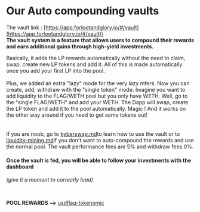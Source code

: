 # Our Auto compounding vaults

The vault link : [https://app.forlootandglory.io/#/vault](https://app.forlootandglory.io/#/vault)\
\
**The vault system is a feature that allows users to compound their rewards and earn additional gains through high-yield investments.**&#x20;

Basically, it adds the LP rewards automatically without the need to claim, swap, create new LP tokens and add it. All of this is made automatically once you add your first LP into the pool. \
\
Plus, we added an extra "lazy" mode for the very lazy mfers. Now you can create, add, withdraw with the "single token" mode. Imagine you want to add liquidity to the FLAG/WETH pool but you only have WETH. Well, go to the "single FLAG/WETH" and add your WETH. The Dapp will swap, create the LP token and add it to the pool automatically. Magic ! And it works on the other way around if you need to get some tokens out!\
\
\
If you are noob, go to [kyberswap.md](kyberswap.md "mention")to learn how to use the vault or to [liquidity-mining.md](../liquidity-mining.md "mention")if you don't want to auto-compound the rewards and use the normal pool. The vault performance fees are 5% and withdraw fees 0%.

#### Once the vault is fed, you will be able to follow your investments with the dashboard&#x20;

_(give it a moment to correctly load)_

<figure><img src="../../.gitbook/assets/spaces_2Suu8ZTA6Ko6FZMyweRB_uploads_git-blob-e17e69b81e4e99e40cbbaba1830eb5ab5ea4ad18_Capture d’écran 2023-01-21 à 21.24.26.png" alt=""><figcaption></figcaption></figure>



**POOL REWARDS -->** [usdflag-tokenomic](../usdflag-tokenomic/ "mention")
